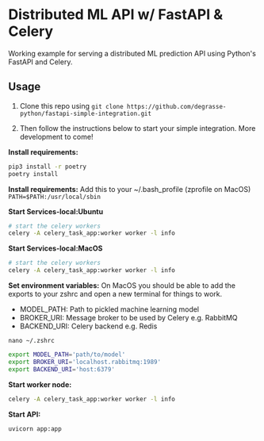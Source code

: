 # Distributed ML API w/ FastAPI & Celery
Working example for serving a distributed ML prediction API using Python's FastAPI and Celery. 


## Usage

1. Clone this repo using `git clone https://github.com/degrasse-python/fastapi-simple-integration.git`

2. Then follow the instructions below to start your simple integration. More development to come!

**Install requirements:**
```bash
pip3 install -r poetry
poetry install
```

**Install requirements:**
Add this to your ~/.bash_profile (zprofile on MacOS)
`PATH=$PATH:/usr/local/sbin`

**Start Services-local:Ubuntu**
```bash
# start the celery workers
celery -A celery_task_app:worker worker -l info

```

**Start Services-local:MacOS**
```bash
# start the celery workers
celery -A celery_task_app:worker worker -l info

```


**Set environment variables:**
On MacOS you should be able to add the exports to your zshrc and open a new terminal for things to work.
* MODEL_PATH: Path to pickled machine learning model
* BROKER_URI: Message broker to be used by Celery e.g. RabbitMQ
* BACKEND_URI: Celery backend e.g. Redis

`nano ~/.zshrc`

```bash
export MODEL_PATH='path/to/model'
export BROKER_URI='localhost.rabbitmq:1989'
export BACKEND_URI='host:6379'
```


**Start worker node:**
```bash
celery -A celery_task_app:worker worker -l info
```


**Start API:**
```bash
uvicorn app:app
```
